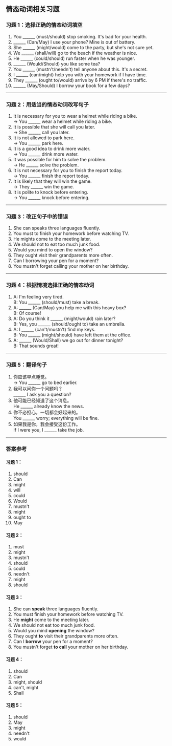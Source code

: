 ## 情态动词相关习题

### **习题 1：选择正确的情态动词填空**
1. You ______ (must/should) stop smoking. It's bad for your health.
2. ______ (Can/May) I use your phone? Mine is out of battery.
3. She ______ (might/would) come to the party, but she's not sure yet.
4. We ______ (shall/will) go to the beach if the weather is nice.
5. He ______ (could/should) run faster when he was younger.
6. ______ (Would/Should) you like some tea?
7. You ______ (mustn't/needn't) tell anyone about this. It's a secret.
8. I ______ (can/might) help you with your homework if I have time.
9. They ______ (ought to/would) arrive by 6 PM if there's no traffic.
10. ______ (May/Should) I borrow your book for a few days?

---

### **习题 2：用适当的情态动词改写句子**
1. It is necessary for you to wear a helmet while riding a bike.  
   → You ______ wear a helmet while riding a bike.
2. It is possible that she will call you later.  
   → She ______ call you later.
3. It is not allowed to park here.  
   → You ______ park here.
4. It is a good idea to drink more water.  
   → You ______ drink more water.
5. It was possible for him to solve the problem.  
   → He ______ solve the problem.
6. It is not necessary for you to finish the report today.  
   → You ______ finish the report today.
7. It is likely that they will win the game.  
   → They ______ win the game.
8. It is polite to knock before entering.  
   → You ______ knock before entering.

---

### **习题 3：改正句子中的错误**
1. She can speaks three languages fluently.
2. You must to finish your homework before watching TV.
3. He mights come to the meeting later.
4. We should not to eat too much junk food.
5. Would you mind to open the window?
6. They ought visit their grandparents more often.
7. Can I borrowing your pen for a moment?
8. You mustn't forget calling your mother on her birthday.

---

### **习题 4：根据情境选择正确的情态动词**
1. A: I'm feeling very tired.  
   B: You ______ (should/must) take a break.
2. A: ______ (Can/May) you help me with this heavy box?  
   B: Of course!
3. A: Do you think it ______ (might/would) rain later?  
   B: Yes, you ______ (should/ought to) take an umbrella.
4. A: I ______ (can't/mustn't) find my keys.  
   B: You ______ (might/should) have left them at the office.
5. A: ______ (Would/Shall) we go out for dinner tonight?  
   B: That sounds great!

---

### **习题 5：翻译句子**
1. 你应该早点睡觉。  
   → You ______ go to bed earlier.
2. 我可以问你一个问题吗？  
   ______ I ask you a question?
3. 他可能已经知道了这个消息。  
   He ______ already know the news.
4. 你不必担心，一切都会好起来的。  
   You ______ worry; everything will be fine.
5. 如果我是你，我会接受这份工作。  
   If I were you, I ______ take the job.

---

### **答案参考**
#### 习题 1：
1. should  
2. Can  
3. might  
4. will  
5. could  
6. Would  
7. mustn't  
8. might  
9. ought to  
10. May  

#### 习题 2：
1. must  
2. might  
3. mustn't  
4. should  
5. could  
6. needn't  
7. might  
8. should  

#### 习题 3：
1. She can **speak** three languages fluently.  
2. You must finish your homework before watching TV.  
3. He **might** come to the meeting later.  
4. We should not eat too much junk food.  
5. Would you mind **opening** the window?  
6. They ought **to** visit their grandparents more often.  
7. Can I **borrow** your pen for a moment?  
8. You mustn't forget **to call** your mother on her birthday.  

#### 习题 4：
1. should  
2. Can  
3. might, should  
4. can't, might  
5. Shall  

#### 习题 5：
1. should  
2. May  
3. might  
4. needn't  
5. would  


